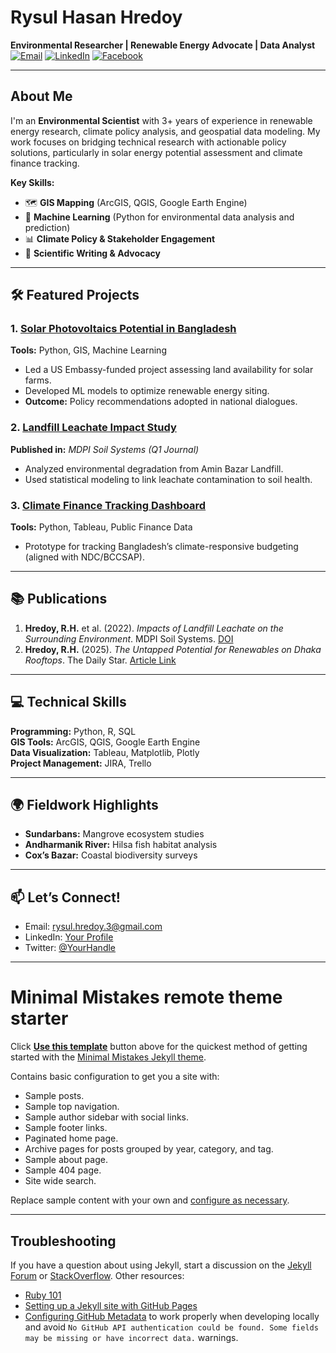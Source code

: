 # Rysul Hasan Hredoy  
**Environmental Researcher | Renewable Energy Advocate | Data Analyst**  
[![Email](https://img.shields.io/badge/Email-rysul.hredoy.3@gmail.com-blue?style=flat&logo=gmail)](mailto:rysul.hredoy.3@gmail.com) 
[![LinkedIn](https://img.shields.io/badge/LinkedIn-Connect-blue?style=flat&logo=linkedin)](https://www.linkedin.com/in/rysulhasan/) 
[![Facebook](https://img.shields.io/badge/Facebook-Follow-blue?style=flat&logo=Facebook)](https://www.facebook.com/Th3Ry5ul/)

---

## About Me  
I'm an **Environmental Scientist** with 3+ years of experience in renewable energy research, climate policy analysis, and geospatial data modeling. My work focuses on bridging technical research with actionable policy solutions, particularly in solar energy potential assessment and climate finance tracking.

**Key Skills:**  
- 🗺️ **GIS Mapping** (ArcGIS, QGIS, Google Earth Engine)  
- 🤖 **Machine Learning** (Python for environmental data analysis and prediction)  
- 📊 **Climate Policy & Stakeholder Engagement**  
- 📝 **Scientific Writing & Advocacy**  

---

## 🛠️ Featured Projects  

### 1. [Solar Photovoltaics Potential in Bangladesh](PROJECT_LINK)  
**Tools:** Python, GIS, Machine Learning  
- Led a US Embassy-funded project assessing land availability for solar farms.  
- Developed ML models to optimize renewable energy siting.  
- **Outcome:** Policy recommendations adopted in national dialogues.  

### 2. [Landfill Leachate Impact Study](https://doi.org/10.3390/soilsystems6040090)  
**Published in:** *MDPI Soil Systems (Q1 Journal)*  
- Analyzed environmental degradation from Amin Bazar Landfill.  
- Used statistical modeling to link leachate contamination to soil health.  

### 3. [Climate Finance Tracking Dashboard](PROJECT_LINK)  
**Tools:** Python, Tableau, Public Finance Data  
- Prototype for tracking Bangladesh’s climate-responsive budgeting (aligned with NDC/BCCSAP).  

---

## 📚 Publications  
1. **Hredoy, R.H.** et al. (2022). *Impacts of Landfill Leachate on the Surrounding Environment*. MDPI Soil Systems. [DOI](https://doi.org/10.3390/soilsystems6040090)  
2. **Hredoy, R.H.** (2025). *The Untapped Potential for Renewables on Dhaka Rooftops*. The Daily Star. [Article Link](NEWSPAPER_LINK)  

---

## 💻 Technical Skills  
**Programming:** Python, R, SQL  
**GIS Tools:** ArcGIS, QGIS, Google Earth Engine  
**Data Visualization:** Tableau, Matplotlib, Plotly  
**Project Management:** JIRA, Trello  

---

## 🌍 Fieldwork Highlights  
- **Sundarbans:** Mangrove ecosystem studies  
- **Andharmanik River:** Hilsa fish habitat analysis  
- **Cox’s Bazar:** Coastal biodiversity surveys  

---

## 📫 Let’s Connect!  
- Email: [rysul.hredoy.3@gmail.com](mailto:rysul.hredoy.3@gmail.com)  
- LinkedIn: [Your Profile](YOUR_LINKEDIN_URL)  
- Twitter: [@YourHandle](YOUR_TWITTER_URL)  

---

# Minimal Mistakes remote theme starter

Click [**Use this template**](https://github.com/mmistakes/mm-github-pages-starter/generate) button above for the quickest method of getting started with the [Minimal Mistakes Jekyll theme](https://github.com/mmistakes/minimal-mistakes).

Contains basic configuration to get you a site with:

- Sample posts.
- Sample top navigation.
- Sample author sidebar with social links.
- Sample footer links.
- Paginated home page.
- Archive pages for posts grouped by year, category, and tag.
- Sample about page.
- Sample 404 page.
- Site wide search.

Replace sample content with your own and [configure as necessary](https://mmistakes.github.io/minimal-mistakes/docs/configuration/).

---

## Troubleshooting

If you have a question about using Jekyll, start a discussion on the [Jekyll Forum](https://talk.jekyllrb.com/) or [StackOverflow](https://stackoverflow.com/questions/tagged/jekyll). Other resources:

- [Ruby 101](https://jekyllrb.com/docs/ruby-101/)
- [Setting up a Jekyll site with GitHub Pages](https://jekyllrb.com/docs/github-pages/)
- [Configuring GitHub Metadata](https://github.com/jekyll/github-metadata/blob/master/docs/configuration.md#configuration) to work properly when developing locally and avoid `No GitHub API authentication could be found. Some fields may be missing or have incorrect data.` warnings.
